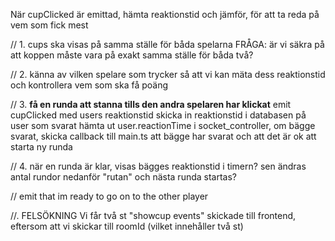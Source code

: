 När cupClicked är emittad, hämta reaktionstid och jämför, för att ta reda på vem som fick mest



// 1. 
cups ska visas på samma ställe för båda spelarna 
FRÅGA: är vi säkra på att koppen måste vara på exakt samma ställe för båda två? 

// 2. 
känna av vilken spelare som trycker så att vi kan mäta dess reaktionstid och kontrollera vem som ska få poäng

// 3. 
**få en runda att stanna tills den andra spelaren har klickat**
emit cupClicked med users reaktionstid 
skicka in reaktionstid i databasen på user som svarat
hämta ut user.reactionTime i socket_controller, om bägge svarat, skicka callback till 
main.ts att bägge har svarat och att det är ok att starta ny runda

// 4. 
när en runda är klar, visas bägges reaktionstid i timern? 
sen ändras antal rundor nedanför "rutan" och nästa runda startas? 


// emit that im ready to go on to the other player





//. FELSÖKNING 
Vi får två st "showcup events" skickade till frontend, eftersom att vi skickar till roomId (vilket innehåller två st)

